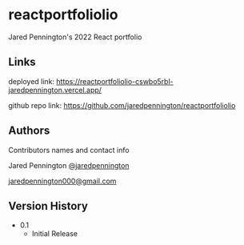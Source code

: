 # reactportfoliolio

Jared Pennington's 2022 React portfolio

## Links

deployed link: https://reactportfoliolio-cswbo5rbl-jaredpennington.vercel.app/

github repo link: https://github.com/jaredpennington/reactportfoliolio

## Authors

Contributors names and contact info

Jared Pennington
[@jaredpennington](https://github.com/jaredpennington)

jaredpennington000@gmail.com

## Version History

- 0.1
  - Initial Release
